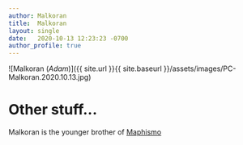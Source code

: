 ```yaml
---
author: Malkoran
title:  Malkoran
layout: single
date:   2020-10-13 12:23:23 -0700
author_profile: true
---
```


![Malkoran (_Adam_)]({{ site.url }}{{ site.baseurl }}/assets/images/PC-Malkoran.2020.10.13.jpg)

# Other stuff...

Malkoran is the younger brother of [Maphismo](/characters/Maphismo)
